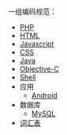 一组编码规范：
* [PHP](https://github.com/iwind/coding-styles/wiki/PHP)
* [HTML](https://github.com/iwind/coding-styles/wiki/HTML)
* [Javascript](https://github.com/iwind/coding-styles/wiki/Javascript)
* [CSS](https://github.com/iwind/coding-styles/wiki/CSS)
* [Java](https://github.com/iwind/coding-styles/wiki/Java)
* [Objective-C](https://github.com/iwind/coding-styles/wiki/Objective-C)
* [Shell](https://github.com/iwind/coding-styles/wiki/Shell)
* 应用
  * [Android](https://github.com/iwind/coding-styles/wiki/Android)
* 数据库
  * [MySQL](https://github.com/iwind/coding-styles/wiki/MySQL)
* [词汇表](https://github.com/iwind/coding-styles/wiki/词汇表)
